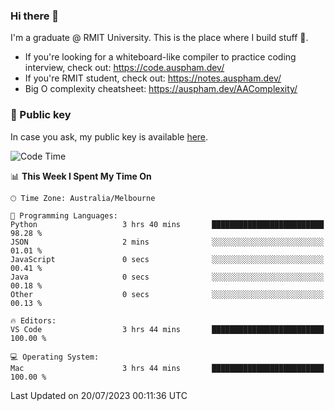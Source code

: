 ### Hi there 👋

I'm a graduate @ RMIT University. This is the place where I build stuff 👀. 

- If you're looking for a whiteboard-like compiler to practice coding interview, check out: https://code.auspham.dev/
- If you're RMIT student, check out: https://notes.auspham.dev/
- Big O complexity cheatsheet: https://auspham.dev/AAComplexity/

### 🔑 Public key

In case you ask, my public key is available [here](https://public.auspham.dev/).

<!--START_SECTION:waka-->
![Code Time](http://img.shields.io/badge/Code%20Time-1%2C050%20hrs%2027%20mins-blue)

📊 **This Week I Spent My Time On** 

```text
🕑︎ Time Zone: Australia/Melbourne

💬 Programming Languages: 
Python                   3 hrs 40 mins       █████████████████████████   98.28 % 
JSON                     2 mins              ░░░░░░░░░░░░░░░░░░░░░░░░░   01.01 % 
JavaScript               0 secs              ░░░░░░░░░░░░░░░░░░░░░░░░░   00.41 % 
Java                     0 secs              ░░░░░░░░░░░░░░░░░░░░░░░░░   00.18 % 
Other                    0 secs              ░░░░░░░░░░░░░░░░░░░░░░░░░   00.13 % 

🔥 Editors: 
VS Code                  3 hrs 44 mins       █████████████████████████   100.00 % 

💻 Operating System: 
Mac                      3 hrs 44 mins       █████████████████████████   100.00 % 
```


 Last Updated on 20/07/2023 00:11:36 UTC
<!--END_SECTION:waka-->

<!--
**rockmanvnx6/rockmanvnx6** is a ✨ _special_ ✨ repository because its `README.md` (this file) appears on your GitHub profile.

Here are some ideas to get you started:

- 🔭 I’m currently working on ...
- 🌱 I’m currently learning ...
- 👯 I’m looking to collaborate on ...
- 🤔 I’m looking for help with ...
- 💬 Ask me about ...
- 📫 How to reach me: ...
- 😄 Pronouns: ...
- ⚡ Fun fact: ...
-->
